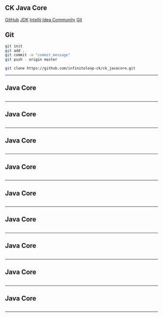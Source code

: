 ## CK Java Core
[GitHub](https://github.com/infiniteloop-ck/ck_javacore.git)
[JDK](https://www.oracle.com/java/technologies/downloads/)
[Intellij Idea Community](https://www.jetbrains.com/idea/download/?section=windows)
[Git](https://git-scm.com/downloads)


## Git
```sh
git init
git add .
git commit -m "commit_message"
git push - origin master

git clone https://github.com/infiniteloop-ck/ck_javacore.git
```
---

## Java Core
```sh

```
---

## Java Core
```sh

```
---

## Java Core
```sh

```
---

## Java Core
```sh

```
---

## Java Core
```sh

```
---

## Java Core
```sh

```
---

## Java Core
```sh

```
---

## Java Core
```sh

```
---

## Java Core
```sh

```
---
